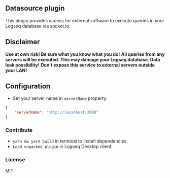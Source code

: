 ## Datasource plugin
This plugin provides access for external software to execute queries in your Logseq database via socket.io.

## Disclaimer
**Use at own risk! Be sure what you know what you do!**
**All queries from any servers will be executed. This may damage your Logseq database. Data leak possibility!**
**Don't expose this service to external servers outside your LAN!**

## Configuration
- Set your server name in `serverName` property.
```json
{
    "serverName": "http://localhost:3000"
}
```

### Contribute
- `yarn && yarn build` in terminal to install dependencies.
- `Load unpacked plugin` in Logseq Desktop client.

### License
MIT
